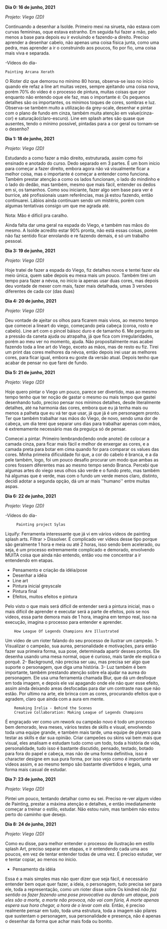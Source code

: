 **Dia 0: 16 de junho, 2021**

_Projeto: Viego (2D)_

Continuando a desenhar a Isolde. Primeiro mexi na sirueta, não estava com curvas femininas, oque estava estranho. Em seguida fui fazer a mão, pelo menos a base para depois eu ir evoluindo e fazendo-a direito.  Preciso aprender a desenhar cabelo, não apenas uma coisa física junta, como uma pedra, mas aprender a ir o construindo aos poucos, fio por fio, uma coisa mais viva e separada. 


-Vídeos do dia- 

    Painting Arcana Xerath

O Rioter diz que demorou no mínimo 80 horas, observa-se isso no início quando ele refaz a line art muitas vezes, sempre ajeitando uma coisa nova, porém 70% do vídeo é o processo de pintura, muitas coisas que por enquanto não entendo oque ele faz, mas o importante é: Os pequenos detalhes são os importantes, os mínimos toques de cores, sombras e luz. 
Observa-se também muito a utilização da grey-scale, desenhar e pintar com o plano de fundo em cinza, também muita atenção em value(cinza-cor) e saturação(claro-escuro). Line em splash artes são quase que ausentes, tendo o mínimo possível, pintadas para a cor geral ou tornam-se o desenho?  


 





**Dia 1: 18 de junho, 2021** 

_Projeto: Viego (2D)_

Estudando a como fazer a mão direito, estruturada, assim como foi ensinado e anotado do curso. Dedo separado em 3 partes. É um bom início para começar a fazer direito, embora agora não vá visualmente ficar a melhor coisa, mas o importante é começar a entender como funciona. Também prestar atenção a como os lados funcionam, o lado do mindinho e o lado do dedão, mas também, mesmo que mais fácil, entender os dedos em si, os tamanhos. Como sou iniciante, fazer algo sem base para ver é burrice, até profissionais usam referências, mas já estou fazendo, então continuarei. Lábios ainda continuam sendo um mistério, porém com algumas tentativas consigo um que me agrada até. 

Nota: Mão é difícil pra caralho. 

Ainda falta dar uma geral na espada do Viego, e também nas mãos do mesmo. A Isolde acredito estar 90% pronta, não está essas coisas, porém não faz sentido ficar enrolando e re fazendo demais, é só um trabalho pessoal. 


**Dia 3: 19 de junho, 2021** 

_Projeto: Viego (2D)_

Hoje tratei de fazer a espada do Viego, fiz detalhes novos e tentei fazer ela meio única, quem sabe depois eu mexa mais um pouco. Também tirei um tempo para fazer a névoa, no início ia apenas usar duas cores, mas depois deu vontade de mexer com mais, fazer mais detalhada, umas 3 versões diferentes de cada cor (das duas)



**Dia 4: 20 de junho, 2021**

_Projeto: Viego (2D)_

Deu vontade de ajeitar os olhos para ficarem mais vivos, ao mesmo tempo que comecei a lineart do viego, começando pela cabeça (coroa, rosto e cabelo). Line art com o pincel báisoc duro e de tamanho 6. Me pergunto se a pressão da caneta ajuda ou atrapalha, já que fica com irregularidades, porém ao meu ver no momento, ajuda. 
Não propositalmente mas acabei fazendo toda a line art do Viego, exceto as mãos, mas de resto eu fiz. Tirei um print das cores melhores da névoa, então depois irei usar as melhores cores, para ficar igual, embora eu goste da versão atual. Depois tenho que acabar de pensar no que farei de fundo. 




**Dia 5: 21 de junho, 2021**

_Projeto: Viego (2D)_

Hoje quero pintar o Viego um pouco, parece ser divertido, mas ao mesmo tempo tenho que ter noção de gastar o mesmo ou mais tempo que gastei desenhando tudo, preciso pensar nos mínimos detalhes, desde literalmente detalhes, até na harmonia das cores, embora que eu já tenha mais ou menos a palheta que eu vá ter que usar, já que já é um personagem pronto. Ter que também trabalhar nas mãos do Viego, de novo, sendo uma dor de cabeça, um dia terei que separar uns dias para trabalhar apenas com mãos, é extremamente necessário mas da preguiça só de pensar. 

Comecei a pintar. Primeiro lembrando(lendo onde anotei) de colocar a camada cinza, para ficar mais fácil e melhor de enxergar as cores, e a camada preta para botar em cima quando for para comparar os values das cores. Minha primeira dificuldade foi que, a cor do cabelo é branca, e a da pele também, logo, foi um pouco desafio procurar um modo que ambas as cores fossem diferentes mas ao mesmo tempo sendo Branca. Percebi que algumas artes do viego seus olhos são verde e o fundo preto, mas também há algumas que é verde, mas com o fundo um verde menos claro, distinto, decidi adotar a segunda opção, dá um ar mais ''humano'' entre muitas aspas. 



**Dia 6: 22 de junho, 2021**

_Projeto: Viego (2D)_


-Vídeos do dia- 

         Painting project Sylas      
         
         
 Liquify: Ferramenta interessante que já vi em vários vídeos de painting splash arts. Filtrar > Dissolver. 
 É complicado ver videos desse tipo porque são geralmente 1 hora e meia ou até 2 horas, isso sendo bem acelerado, ou seja, é um processo extremamente complicado e demorado, envolvendo MUITA coisa que ainda não entendo, então vou me concentrar a ir entendendo em etapas. 
 
* Pensamento e criação da idéia/pose 
* Desenhar a idéia 
* Line art 
* Pintura inicial greyscale 
* Pintura final
* Efeitos, muitos efeitos e pintura
 
 
 Pelo visto o que mais será dificil de entender será a pintura inicial, mas o mais difícil de aprender e executar será a parte de efeitos, pois se nos videos, essa parte demora mais de 1 hora, imagina em tempo real, isso na execução, imagina o processo para entender e aprender. 
 
 
        How League Of Legends Champions Are Illustrated    
        
        
 Um video de um rioter falando do seu processo de ilustrar um campeão. 1- Visualizar o campeão, sua aurea, personalidade e motivações, para então fazer sua primeira forma, sua pose, determinada apartir desses pontos. Ele desenha usando uma mesa normal, oque é curioso, mais tarde ele explica o porquê. 2- Background, não precisa ser uau, mas precisa ser algo que suporte o personagem, que diga uma história. 3- Luz também é bem importante, também prestando atenção sobre ela ajudar na aurea do personagem. Ele usa uma ferramenta chamada Blur, que dá um desfoque em toda imagem, e depois ele vai apagando onde ele não quer esse efeito, assim ainda deixando areas desfocadas para dar um contraste nas que não estão.  Por ultimo na arte, ele brinca com as cores, procurando efeitos que o agradem, claro que ainda com a aura em mente. 
 
 
        Remaking Irelia - Behind the Scenes
        Creative Collaboration: Making League of Legends Champions
        
        
É engraçado ver como um rework ou campeão novo é todo um processo bem demorado, leva meses, vários testes de skills e visual, envolvendo toda uma equipe grande, e também mais tarde, uma equipe de players para testar as skills e dar sua opinião. Criar campeões ou skins vai bem mais que visual, eles analisam e estudam tudo como um todo, toda a história de vida, personalidade, tudo isso é bastante discutido, pensado, testado, botado para fora do papel e cabeça, mas não de uma forma definitiva, isso é character designe em sua pura forma, por isso vejo como é importante ver videos assim, e ao mesmo tempo são bastante divertidos e legais, uma forma mais casual de estudar. 



**Dia 7: 23 de junho, 2021**

_Projeto: Viego (2D)_

Pintei um pouco, tentando detalhar como eu sei. Preciso re-ver algum video de Painting, prestar a máxima atenção e detalhes, e então imediatamente começar a treinar o estilo, estudar. Não estou ruim, mas também não estou perto do caminho que desejo. 




**Dia 8: 24 de junho, 2021**

_Projeto: Viego (2D)_


Como eu disse, para melhor entender o processo de ilustração em estilo splash Art, preciso separar em etapas, e ir entendendo cada uma aos poucos, em vez de tentar entender todas de uma vez. É preciso estudar, ver e tentar copiar, ao menos no ínicio.

* Pensamento da idéia 

Essa é a mais simples mas não quer dizer que seja fácil, é necessário entender bem oque quer fazer, a ideia, o personagem, tudo precisa ser para ele, toda a representação, como um rioter disse sobre Os kindred *não faz sentido os fazer fazendo uma pose provocativa ou dando um ataque, pois eles são a morte, a morte não provoca, não vai com fúria, A morte apenas espera sua hora chegar, a hora de o levar com ela.* Então, é preciso realmente pensar em tudo, toda uma estrutura, toda a imagem são pilares que sustentam o personagem, sua personalidade e presença, não é apenas o desenhar da forma que achar mais foda ou bonito. 
